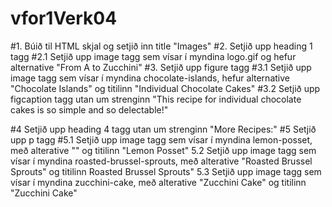 # vfor1Verk04

#1.  Búið til HTML skjal og setjið inn title "Images"
#2.  Setjið upp heading 1 tagg
#2.1 Setjið upp image tagg sem vísar í myndina logo.gif og hefur alternative "From A to Zucchini"
#3.  Setjið upp figure tagg
#3.1 Setjið upp image tagg sem vísar í myndina chocolate-islands, hefur alternative "Chocolate Islands" og 
    titilinn "Individual Chocolate Cakes"
#3.2 Setjið upp figcaption tagg utan um strenginn "This recipe for individual chocolate cakes is so simple and so delectable!"

#4   Setjið upp heading 4 tagg utan um strenginn "More Recipes:"
#5   Setjið upp p tagg
#5.1 Setjið upp image tagg sem vísar í myndina lemon-posset, með alterative "" og titilinn "Lemon Posset"
5.2 Setjið upp image tagg sem vísar í myndina roasted-brussel-sprouts, með alterative "Roasted Brussel Sprouts" 
    og titilinn Roasted Brussel Sprouts"
5.3 Setjið upp image tagg sem vísar í myndina zucchini-cake, með alterative "Zucchini Cake" og titilinn "Zucchini Cake"
